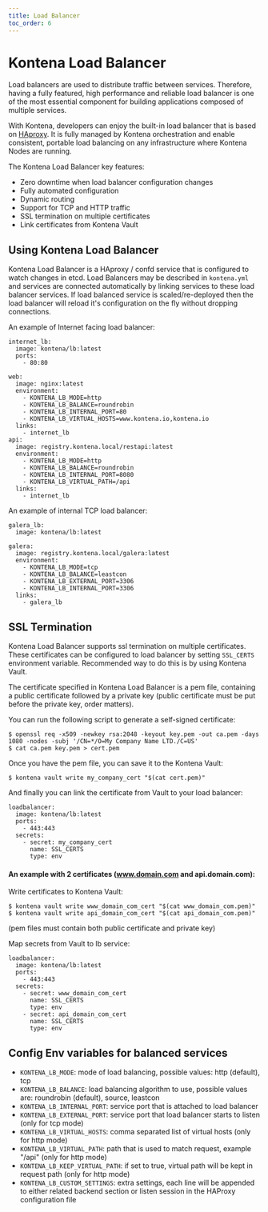 ```yaml
---
title: Load Balancer
toc_order: 6
---
```


# Kontena Load Balancer

Load balancers are used to distribute traffic between services. Therefore, having a fully featured, high performance and reliable load balancer is one of the most essential component for building applications composed of multiple services.

With Kontena, developers can enjoy the built-in load balancer that is based on [HAproxy](http://www.haproxy.org/). It is fully managed by Kontena orchestration and enable consistent, portable load balancing on any infrastructure where Kontena Nodes are running.

The Kontena Load Balancer key features:

* Zero downtime when load balancer configuration changes
* Fully automated configuration
* Dynamic routing
* Support for TCP and HTTP traffic
* SSL termination on multiple certificates
* Link certificates from Kontena Vault

## Using Kontena Load Balancer

Kontena Load Balancer is a HAproxy / confd service that is configured to watch changes in etcd. Load Balancers may be described in `kontena.yml` and services are connected automatically by linking services to these load balancer services. If load balanced service is scaled/re-deployed then the load balancer will reload it's configuration on the fly without dropping connections.

An example of Internet facing load balancer:

```
internet_lb:
  image: kontena/lb:latest
  ports:
    - 80:80

web:
  image: nginx:latest
  environment:
    - KONTENA_LB_MODE=http
    - KONTENA_LB_BALANCE=roundrobin
    - KONTENA_LB_INTERNAL_PORT=80
    - KONTENA_LB_VIRTUAL_HOSTS=www.kontena.io,kontena.io
  links:
    - internet_lb
api:
  image: registry.kontena.local/restapi:latest
  environment:
    - KONTENA_LB_MODE=http
    - KONTENA_LB_BALANCE=roundrobin
    - KONTENA_LB_INTERNAL_PORT=8080
    - KONTENA_LB_VIRTUAL_PATH=/api
  links:
    - internet_lb
```

An example of internal TCP load balancer:

```
galera_lb:
  image: kontena/lb:latest

galera:
  image: registry.kontena.local/galera:latest
  environment:
    - KONTENA_LB_MODE=tcp
    - KONTENA_LB_BALANCE=leastcon
    - KONTENA_LB_EXTERNAL_PORT=3306
    - KONTENA_LB_INTERNAL_PORT=3306
  links:
    - galera_lb
```

## SSL Termination

Kontena Load Balancer supports ssl termination on multiple certificates. These certificates can be configured to load balancer by setting `SSL_CERTS` environment variable. Recommended way to do this is by using Kontena Vault.

The certificate specified in Kontena Load Balancer is a pem file, containing a public certificate followed by a private key (public certificate must be put before the private key, order matters).

You can run the following script to generate a self-signed certificate:

```
$ openssl req -x509 -newkey rsa:2048 -keyout key.pem -out ca.pem -days 1080 -nodes -subj '/CN=*/O=My Company Name LTD./C=US'
$ cat ca.pem key.pem > cert.pem
```

Once you have the pem file, you can save it to the Kontena Vault:

```
$ kontena vault write my_company_cert "$(cat cert.pem)"
```

And finally you can link the certificate from Vault to your load balancer:

```
loadbalancer:
  image: kontena/lb:latest
  ports:
    - 443:443
  secrets:
    - secret: my_company_cert
      name: SSL_CERTS
      type: env
```


#### An example with 2 certificates (www.domain.com and api.domain.com):

Write certificates to Kontena Vault:

```
$ kontena vault write www_domain_com_cert "$(cat www_domain_com.pem)"
$ kontena vault write api_domain_com_cert "$(cat api_domain_com.pem)"
```
(pem files must contain both public certificate and private key)

Map secrets from Vault to lb service:

```
loadbalancer:
  image: kontena/lb:latest
  ports:
    - 443:443
  secrets:
    - secret: www_domain_com_cert
      name: SSL_CERTS
      type: env
    - secret: api_domain_com_cert
      name: SSL_CERTS
      type: env
```

## Config Env variables for balanced services

* `KONTENA_LB_MODE`: mode of load balancing, possible values: http (default), tcp
* `KONTENA_LB_BALANCE`: load balancing algorithm to use, possible values are: roundrobin (default), source, leastcon
* `KONTENA_LB_INTERNAL_PORT`: service port that is attached to load balancer
* `KONTENA_LB_EXTERNAL_PORT`: service port that load balancer starts to listen (only for tcp mode)
* `KONTENA_LB_VIRTUAL_HOSTS`: comma separated list of virtual hosts (only for http mode)
* `KONTENA_LB_VIRTUAL_PATH`: path that is used to match request, example "/api" (only for http mode)
* `KONTENA_LB_KEEP_VIRTUAL_PATH`: if set to true, virtual path will be kept in request path (only for http mode)
* `KONTENA_LB_CUSTOM_SETTINGS`: extra settings, each line will be appended to either related backend section or listen session in the HAProxy configuration file
